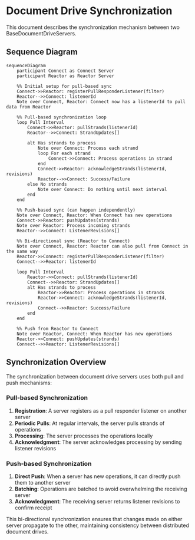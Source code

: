 # Document Drive Synchronization

This document describes the synchronization mechanism between two BaseDocumentDriveServers.

## Sequence Diagram

```mermaid
sequenceDiagram
    participant Connect as Connect Server
    participant Reactor as Reactor Server

    %% Initial setup for pull-based sync
    Connect->>Reactor: registerPullResponderListener(filter)
    Reactor-->>Connect: listenerId
    Note over Connect, Reactor: Connect now has a listenerId to pull data from Reactor

    %% Pull-based synchronization loop
    loop Pull Interval
        Connect->>Reactor: pullStrands(listenerId)
        Reactor-->>Connect: StrandUpdates[]

        alt Has strands to process
            Note over Connect: Process each strand
            loop For each strand
                Connect->>Connect: Process operations in strand
            end
            Connect->>Reactor: acknowledgeStrands(listenerId, revisions)
            Reactor-->>Connect: Success/Failure
        else No strands
            Note over Connect: Do nothing until next interval
        end
    end

    %% Push-based sync (can happen independently)
    Note over Connect, Reactor: When Connect has new operations
    Connect->>Reactor: pushUpdates(strands)
    Note over Reactor: Process incoming strands
    Reactor-->>Connect: ListenerRevisions[]

    %% Bi-directional sync (Reactor to Connect)
    Note over Connect, Reactor: Reactor can also pull from Connect in the same way
    Reactor->>Connect: registerPullResponderListener(filter)
    Connect-->>Reactor: listenerId

    loop Pull Interval
        Reactor->>Connect: pullStrands(listenerId)
        Connect-->>Reactor: StrandUpdates[]
        alt Has strands to process
            Reactor->>Reactor: Process operations in strands
            Reactor->>Connect: acknowledgeStrands(listenerId, revisions)
            Connect-->>Reactor: Success/Failure
        end
    end

    %% Push from Reactor to Connect
    Note over Reactor, Connect: When Reactor has new operations
    Reactor->>Connect: pushUpdates(strands)
    Connect-->>Reactor: ListenerRevisions[]
```

## Synchronization Overview

The synchronization between document drive servers uses both pull and push mechanisms:

### Pull-based Synchronization

1. **Registration**: A server registers as a pull responder listener on another server
2. **Periodic Pulls**: At regular intervals, the server pulls strands of operations
3. **Processing**: The server processes the operations locally
4. **Acknowledgment**: The server acknowledges processing by sending listener revisions

### Push-based Synchronization

1. **Direct Push**: When a server has new operations, it can directly push them to another server
2. **Batching**: Operations are batched to avoid overwhelming the receiving server
3. **Acknowledgment**: The receiving server returns listener revisions to confirm receipt

This bi-directional synchronization ensures that changes made on either server propagate to the other, maintaining consistency between distributed document drives.

